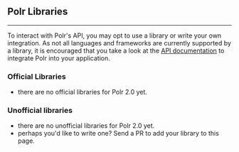 ## Polr Libraries
-----------------------

To interact with Polr's API, you may opt to use a library or write your own integration.
As not all languages and frameworks are currently supported by a library, it is encouraged
that you take a look at the [API documentation](api/) to integrate Polr into your application.

### Official Libraries
- there are no official libraries for Polr 2.0 yet.

### Unofficial libraries
- there are no unofficial libraries for Polr 2.0 yet.
- perhaps you'd like to write one? Send a PR to add your library to this page.
